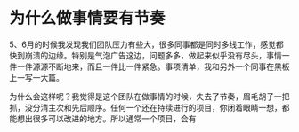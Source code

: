 为什么做事情要有节奏
================

5、6月的时候我发现我们团队压力有些大，很多同事都是同时多线工作，感觉都快到崩溃的边缘。特别是气泡广告这边，问题多多，做起来似乎没有尽头，事情一件一件源源不断地来，而且一件比一件紧急。事项清单，我和另外一个同事在黑板上一写一大篇。

为什么会这样呢？我觉得是这个团队在做事情的时候，失去了节奏，眉毛胡子一把抓，没分清主次和先后顺序。任何一个还在持续进行的项目，你闭着眼睛一想，都能想出很多可以改进的地方。所以通常一个项目，会有
